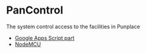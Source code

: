 # PanControl
The system control access to the facilities in Punplace

* [Google Apps Script part](https://github.com/Punplace/PanControl-Google-Apps-Script)
* [NodeMCU](https://github.com/Punplace/PanControl-NodeMCU)
